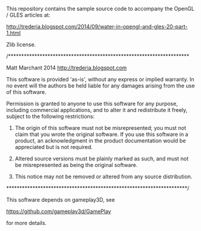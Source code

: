 This repository contains the sample source code to accompany the
OpenGL / GLES articles at:

http://trederia.blogspot.com/2014/09/water-in-opengl-and-gles-20-part-1.html

Zlib license.

/*********************************************************************

Matt Marchant 2014
http://trederia.blogspot.com

This software is provided 'as-is', without any express or
implied warranty. In no event will the authors be held
liable for any damages arising from the use of this software.

Permission is granted to anyone to use this software for any purpose,
including commercial applications, and to alter it and redistribute
it freely, subject to the following restrictions:

1. The origin of this software must not be misrepresented;
you must not claim that you wrote the original software.
If you use this software in a product, an acknowledgment
in the product documentation would be appreciated but
is not required.

2. Altered source versions must be plainly marked as such,
and must not be misrepresented as being the original software.

3. This notice may not be removed or altered from any
source distribution.

*********************************************************************/

This software depends on gameplay3D, see

https://github.com/gameplay3d/GamePlay

for more details.
